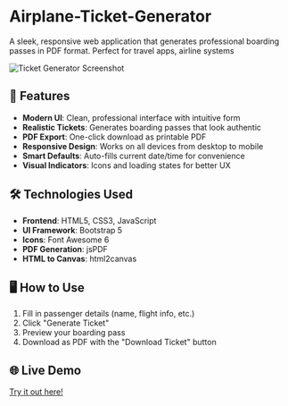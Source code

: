 # Airplane-Ticket-Generator
A sleek, responsive web application that generates professional boarding passes in PDF format. Perfect for travel apps, airline systems

![Ticket Generator Screenshot](https://i.imgur.com/JQh6WzL.png)

## 🚀 Features

- **Modern UI**: Clean, professional interface with intuitive form
- **Realistic Tickets**: Generates boarding passes that look authentic
- **PDF Export**: One-click download as printable PDF
- **Responsive Design**: Works on all devices from desktop to mobile
- **Smart Defaults**: Auto-fills current date/time for convenience
- **Visual Indicators**: Icons and loading states for better UX

## 🛠️ Technologies Used

- **Frontend**: HTML5, CSS3, JavaScript
- **UI Framework**: Bootstrap 5
- **Icons**: Font Awesome 6
- **PDF Generation**: jsPDF
- **HTML to Canvas**: html2canvas

## 🖥️ How to Use

1. Fill in passenger details (name, flight info, etc.)
2. Click "Generate Ticket"
3. Preview your boarding pass
4. Download as PDF with the "Download Ticket" button

## 🌐 Live Demo

[Try it out here!](https://ishashi-chaurasia.github.io/Airplane-Ticket-Generator/)
